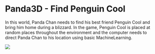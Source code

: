 # Panda3D - Find Penguin Cool

In this world, Panda Chan needs to find his best friend Penguin Cool and bring him home during a blizzard. In the game, Penguin Cool is placed at random places throughout the environment and the computer needs to direct Panda Chan to his location using basic MachineLearning.

![](https://github.com/krishangi-deka/Panda3D-Find-Penguin-Cool/blob/master/Demo.gif)
